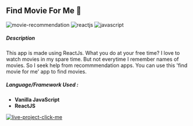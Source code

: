 ## Find Movie For Me 🍿

![movie-recommendation](https://user-images.githubusercontent.com/49307371/210545059-efa7f878-7be0-4a25-91ce-236830ed7b2f.svg)
![reactjs](https://user-images.githubusercontent.com/49307371/210544751-ed37618b-4b18-4ad9-a451-cfc512421379.svg)
![javascript](https://user-images.githubusercontent.com/49307371/210544774-6a4d2784-1908-4f14-8861-ba4f4ea1432f.svg)

##### Description
This app is made using ReactJs. What you do at your free time? I love to watch movies in my spare time. But not everytime I remember names of movies. So I seek help from recommmendation apps. You can use this 'find movie for me' app to find movies.
##### Language/Framework Used : 
 - **Vanilla JavaScript**
 - **ReactJS**

[![live-project-click-me](https://user-images.githubusercontent.com/49307371/210544805-cd561b46-ff7f-44c4-ab9f-baca094c60b3.svg)](https://findmovieforme.netlify.app/)
